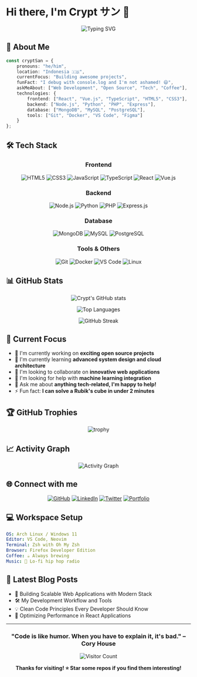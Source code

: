 # Hi there, I'm Crypt サン 👋

<div align="center">
  
![Typing SVG](https://readme-typing-svg.herokuapp.com?font=Fira+Code&pause=1000&color=2196F3&center=true&vCenter=true&width=435&lines=Full+Stack+Developer;Open+Source+Enthusiast;Problem+Solver;Always+Learning+New+Things)

</div>

## 🚀 About Me

```typescript
const cryptSan = {
    pronouns: "he/him",
    location: "Indonesia 🇮🇩",
    currentFocus: "Building awesome projects",
    funFact: "I debug with console.log and I'm not ashamed! 😄",
    askMeAbout: ["Web Development", "Open Source", "Tech", "Coffee"],
    technologies: {
        frontend: ["React", "Vue.js", "TypeScript", "HTML5", "CSS3"],
        backend: ["Node.js", "Python", "PHP", "Express"],
        database: ["MongoDB", "MySQL", "PostgreSQL"],
        tools: ["Git", "Docker", "VS Code", "Figma"]
    }
};
```

## 🛠️ Tech Stack

<div align="center">

### Frontend
![HTML5](https://img.shields.io/badge/html5-%23E34F26.svg?style=for-the-badge&logo=html5&logoColor=white)
![CSS3](https://img.shields.io/badge/css3-%231572B6.svg?style=for-the-badge&logo=css3&logoColor=white)
![JavaScript](https://img.shields.io/badge/javascript-%23323330.svg?style=for-the-badge&logo=javascript&logoColor=%23F7DF1E)
![TypeScript](https://img.shields.io/badge/typescript-%23007ACC.svg?style=for-the-badge&logo=typescript&logoColor=white)
![React](https://img.shields.io/badge/react-%2320232a.svg?style=for-the-badge&logo=react&logoColor=%2361DAFB)
![Vue.js](https://img.shields.io/badge/vuejs-%2335495e.svg?style=for-the-badge&logo=vuedotjs&logoColor=%234FC08D)

### Backend
![Node.js](https://img.shields.io/badge/node.js-6DA55F?style=for-the-badge&logo=node.js&logoColor=white)
![Python](https://img.shields.io/badge/python-3670A0?style=for-the-badge&logo=python&logoColor=ffdd54)
![PHP](https://img.shields.io/badge/php-%23777BB4.svg?style=for-the-badge&logo=php&logoColor=white)
![Express.js](https://img.shields.io/badge/express.js-%23404d59.svg?style=for-the-badge&logo=express&logoColor=%2361DAFB)

### Database
![MongoDB](https://img.shields.io/badge/MongoDB-%234ea94b.svg?style=for-the-badge&logo=mongodb&logoColor=white)
![MySQL](https://img.shields.io/badge/mysql-%2300f.svg?style=for-the-badge&logo=mysql&logoColor=white)
![PostgreSQL](https://img.shields.io/badge/postgres-%23316192.svg?style=for-the-badge&logo=postgresql&logoColor=white)

### Tools & Others
![Git](https://img.shields.io/badge/git-%23F05033.svg?style=for-the-badge&logo=git&logoColor=white)
![Docker](https://img.shields.io/badge/docker-%230db7ed.svg?style=for-the-badge&logo=docker&logoColor=white)
![VS Code](https://img.shields.io/badge/Visual%20Studio%20Code-0078d4.svg?style=for-the-badge&logo=visual-studio-code&logoColor=white)
![Linux](https://img.shields.io/badge/Linux-FCC624?style=for-the-badge&logo=linux&logoColor=black)

</div>

## 📊 GitHub Stats

<div align="center">
  
![Crypt's GitHub stats](https://github-readme-stats.vercel.app/api?username=gwkrip&show_icons=true&theme=tokyonight&hide_border=true&count_private=true)

![Top Languages](https://github-readme-stats.vercel.app/api/top-langs/?username=gwkrip&layout=compact&theme=tokyonight&hide_border=true)

![GitHub Streak](https://github-readme-streak-stats.herokuapp.com/?user=gwkrip&theme=tokyonight&hide_border=true)

</div>

## 🎯 Current Focus

- 🔭 I'm currently working on **exciting open source projects**
- 🌱 I'm currently learning **advanced system design and cloud architecture**
- 👯 I'm looking to collaborate on **innovative web applications**
- 🤔 I'm looking for help with **machine learning integration**
- 💬 Ask me about **anything tech-related, I'm happy to help!**
- ⚡ Fun fact: **I can solve a Rubik's cube in under 2 minutes**

## 🏆 GitHub Trophies

<div align="center">
  
![trophy](https://github-profile-trophy.vercel.app/?username=gwkrip&theme=tokyonight&no-frame=true&no-bg=false&margin-w=4)

</div>

## 📈 Activity Graph

<div align="center">
  
![Activity Graph](https://github-readme-activity-graph.vercel.app/graph?username=gwkrip&theme=tokyo-night&hide_border=true)

</div>

## 🌐 Connect with me

<div align="center">

[![GitHub](https://img.shields.io/badge/GitHub-%2312100E.svg?&style=for-the-badge&logo=Github&logoColor=white)](https://github.com/gwkrip)
[![LinkedIn](https://img.shields.io/badge/linkedin-%230077B5.svg?&style=for-the-badge&logo=linkedin&logoColor=white)](https://linkedin.com/in/yourprofile)
[![Twitter](https://img.shields.io/badge/Twitter-%231DA1F2.svg?&style=for-the-badge&logo=Twitter&logoColor=white)](https://twitter.com/yourhandle)
[![Portfolio](https://img.shields.io/badge/Portfolio-%23000000.svg?&style=for-the-badge&logo=firefox&logoColor=white)](https://yourportfolio.com)

</div>

## 💻 Workspace Setup

```yaml
OS: Arch Linux / Windows 11
Editor: VS Code, Neovim
Terminal: Zsh with Oh My Zsh
Browser: Firefox Developer Edition
Coffee: ☕ Always brewing
Music: 🎵 Lo-fi hip hop radio
```

## 📝 Latest Blog Posts

<!-- BLOG-POST-LIST:START -->
- 🚀 Building Scalable Web Applications with Modern Stack
- 🛠️ My Development Workflow and Tools
- 💡 Clean Code Principles Every Developer Should Know
- 🔧 Optimizing Performance in React Applications
<!-- BLOG-POST-LIST:END -->

---

<div align="center">

### "Code is like humor. When you have to explain it, it's bad." – Cory House

![Visitor Count](https://profile-counter.glitch.me/gwkrip/count.svg)

**Thanks for visiting! ⭐ Star some repos if you find them interesting!**

</div>
